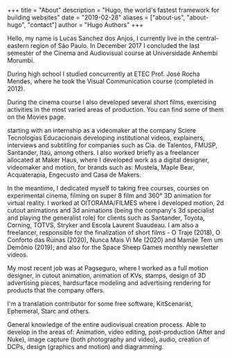 +++
title = "About"
description = "Hugo, the world's fastest framework for building websites"
date = "2019-02-28"
aliases = ["about-us", "about-hugo", "contact"]
author = "Hugo Authors"
+++

Hello, my name is Lucas Sanchez dos Anjos, I currently live in the central-eastern region of São Paulo.
In December 2017 I concluded the last semester of the Cinema and Audiovisual course at Universidade Anhembi Morumbi.

During high school I studied concurrently at ETEC Prof. José Rocha Mendes, where he took the Visual Communication course (completed in 2012).


During the cinema course I also developed several short films, exercising activities in the most varied areas of production.
You can find some of them on the Movies page.

starting with an internship as a videomaker at the company Sciere Tecnologias Educacionais developing institutional videos, explainers, interviews and subtitling for companies such as Cia. de Talentos, FMUSP, Santander, Itaú, among others.
I also worked briefly as a freelancer allocated at Maker Haus, where I developed work as a digital designer, videomaker and motion, for brands such as: Mustela, Maple Bear, Acquaterapia, Engecusto and Casa de Makers.


In the meantime, I dedicated myself to taking free courses, courses on experimental cinema, filming on super 8 film and 360° 3D animation for virtual reality.
I worked at OITORAMA/FILMES where I developed motion, 2d cutout animations and 3d animations (being the company's 3d specialist and playing the generalist role) for clients such as Santander, Toyota, Corning, TOTVS, Stryker and Escola Laurent Suaudeau.
I am also a freelancer, responsible for the finalization of short films - O Traje (2018), O Conforto das Ruínas (2020), Nunca Mais Vi Me (2020) and Mamãe Tem um Demônio (2019); and also for the Space Sheep Games monthly newsletter videos.

My most recent job was at Pagseguro, where I worked as a full motion designer, in cutout animation, animation of KVs, stamps, design of 3D advertising pieces, hardsurface modeling and advertising rendering for products that the company offers.

I'm a translation contributor for some free software, KitScenarist, Ephemeral, Starc and others.

General knowledge of the entire audiovisual creation process. Able to develop in the areas of: Animation, video editing, post-production (After and Nuke), image capture (both photography and video), audio, creation of DCPs, design (graphics and motion) and diagramming.
